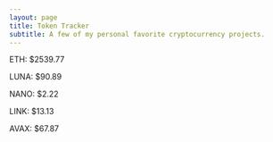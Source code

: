 ```yaml
---
layout: page
title: Token Tracker
subtitle: A few of my personal favorite cryptocurrency projects.
---
```


<!--BEGINCRYPTOINPUT-->
ETH: $2539.77

LUNA: $90.89

NANO: $2.22

LINK: $13.13

AVAX: $67.87

<!--ENDCRYPTOINPUT-->

